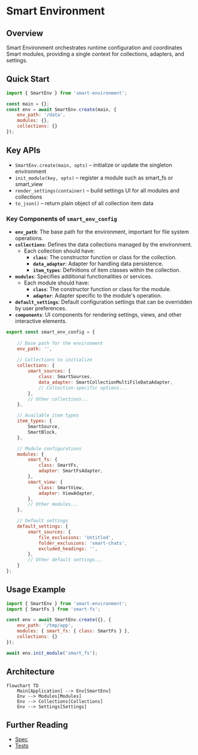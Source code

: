 # Smart Environment

## Overview
Smart Environment orchestrates runtime configuration and coordinates Smart modules, providing a single context for collections, adapters, and settings.

## Quick Start
```js
import { SmartEnv } from 'smart-environment';

const main = {};
const env = await SmartEnv.create(main, {
	env_path: '/data',
	modules: {},
	collections: {}
});
```

## Key APIs
- `SmartEnv.create(main, opts)` – initialize or update the singleton environment
- `init_module(key, opts)` – register a module such as smart_fs or smart_view
- `render_settings(container)` – build settings UI for all modules and collections
- `to_json()` – return plain object of all collection item data

### Key Components of `smart_env_config`

- **`env_path`**: The base path for the environment, important for file system operations.
- **`collections`**: Defines the data collections managed by the environment.
	- Each collection should have:
		- **`class`**: The constructor function or class for the collection.
		- **`data_adapter`**: Adapter for handling data persistence.
		- **`item_types`**: Definitions of item classes within the collection.
- **`modules`**: Specifies additional functionalities or services.
	- Each module should have:
		- **`class`**: The constructor function or class for the module.
		- **`adapter`**: Adapter specific to the module's operation.
- **`default_settings`**: Default configuration settings that can be overridden by user preferences.
- **`components`**: UI components for rendering settings, views, and other interactive elements.

```js
export const smart_env_config = {
	
	// Base path for the environment
	env_path: '',
	
	// Collections to initialize
	collections: {
		smart_sources: {
			class: SmartSources,
			data_adapter: SmartCollectionMultiFileDataAdapter,
			// Collection-specific options...
		},
		// Other collections...
	},

	// Available item types
	item_types: {
		SmartSource,
		SmartBlock,
	},

	// Module configurations
	modules: {
		smart_fs: {
			class: SmartFs,
			adapter: SmartFsAdapter,
		},
		smart_view: {
			class: SmartView,
			adapter: ViewAdapter,
		},
		// Other modules...
	},

	// Default settings
	default_settings: {
		smart_sources: {
			file_exclusions: 'Untitled',
			folder_exclusions: 'smart-chats',
			excluded_headings: '',
		},
		// Other default settings...
	}
};
```


## Usage Example
```js
import { SmartEnv } from 'smart-environment';
import { SmartFs } from 'smart-fs';

const env = await SmartEnv.create({}, {
	env_path: '/tmp/app',
	modules: { smart_fs: { class: SmartFs } },
	collections: {}
});

await env.init_module('smart_fs');
```

## Architecture
```mermaid
flowchart TD
	Main[Application] --> Env[SmartEnv]
	Env --> Modules[Modules]
	Env --> Collections[Collections]
	Env --> Settings[Settings]
```

## Further Reading
- [Spec](./spec.md)
- [Tests](./integration.test.js)
